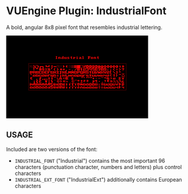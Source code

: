 VUEngine Plugin: IndustrialFont
===============================

A bold, angular 8x8 pixel font that resembles industrial lettering.

![Preview Image](preview.png)


USAGE
-----

Included are two versions of the font:

- `INDUSTRIAL_FONT` ("Industrial") contains the most important 96 characters (punctuation character, numbers and letters) plus control characters
- `INDUSTRIAL_EXT_FONT` ("IndustrialExt") additionally contains European characters
